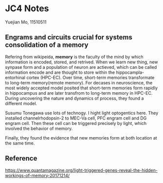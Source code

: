 # JC4 Notes
Yuejian Mo, 11510511

## Engrams and circuits crucial for systems consolidation of a memory

Refering from wikipeida, **memory** is the faculty of the mind by which
information is encoded, stored, and retrived. When we learn new thing, new
synpase form and a population of neuron are actieved, which can be called
information encode and are thought to store within the hippocampla-entorhinal
cortex (HPC-EC). Over time, short-term memories transformate to long-term
memory(remote memory). For decases in neuroscience, the most widely accepted model
posited that short-term memories form rapidly in hippocampus and are later
transfrom to long-term memory in HPC-EC. During uncovering the nature and 
dynamics of process, they found a different model.

Susumu Tonegawa use lots of technogy. I hight light optogentics here.
They installed channelrhodopsin-2 to MEC-Va cell, PFC engram cell and
DG engram cell. Then these cell can be triggered precisely by light, which
involved the behavior of memory.

Finally, they found the evidence that new memories form at both
location at the same time.

## Reference
https://www.quantamagazine.org/light-triggered-genes-reveal-the-hidden-workings-of-memory-20171214/


